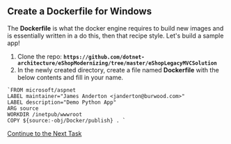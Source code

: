 ## Create a Dockerfile for Windows

The **Dockerfile** is what the docker engine requires to build new images and is essentially written in a do this, then that recipe style. Let's build a sample app!

 1. Clone the repo:  **`https://github.com/dotnet-architecture/eShopModernizing/tree/master/eShopLegacyMVCSolution`**
 2. In the newly created directory, create a file named **Dockerfile** with the below contents and fill in your name.

```
`FROM microsoft/aspnet  
LABEL maintainer="James Anderton <janderton@burwood.com>"
LABEL description="Demo Python App"
ARG source  
WORKDIR /inetpub/wwwroot  
COPY ${source:-obj/Docker/publish} . `
```

[Continue to the Next Task](https://github.com/Burwood/containers101/blob/master/containers_lab/azure/task_5.md)
